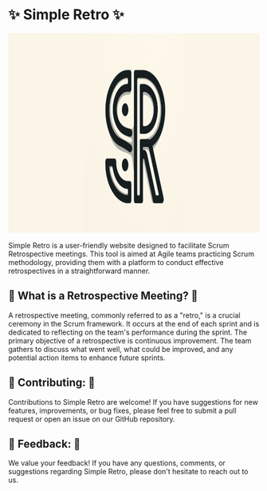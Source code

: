 # ✨ Simple Retro ✨

<center>
<img src="./profile/logo-wide.png" height="400">
</center>

Simple Retro is a user-friendly website designed to facilitate Scrum Retrospective meetings. This tool is aimed at Agile teams practicing Scrum methodology, providing them with a platform to conduct effective retrospectives in a straightforward manner.

## 🔄 What is a Retrospective Meeting? 🔄

A retrospective meeting, commonly referred to as a "retro," is a crucial ceremony in the Scrum framework. It occurs at the end of each sprint and is dedicated to reflecting on the team's performance during the sprint. The primary objective of a retrospective is continuous improvement. The team gathers to discuss what went well, what could be improved, and any potential action items to enhance future sprints.

## 🤝 Contributing: 🤝

Contributions to Simple Retro are welcome! If you have suggestions for new features, improvements, or bug fixes, please feel free to submit a pull request or open an issue on our GitHub repository.

## 📣 Feedback: 📣

We value your feedback! If you have any questions, comments, or suggestions regarding Simple Retro, please don't hesitate to reach out to us.
